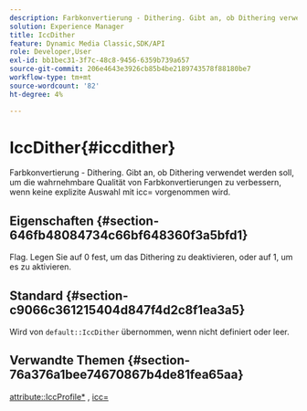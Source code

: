 ```yaml
---
description: Farbkonvertierung - Dithering. Gibt an, ob Dithering verwendet werden soll, um die wahrnehmbare Qualität von Farbkonvertierungen zu verbessern, wenn keine explizite Auswahl mit icc= vorgenommen wird.
solution: Experience Manager
title: IccDither
feature: Dynamic Media Classic,SDK/API
role: Developer,User
exl-id: bb1bec31-3f7c-48c8-9456-6359b739a657
source-git-commit: 206e4643e3926cb85b4be2189743578f88180be7
workflow-type: tm+mt
source-wordcount: '82'
ht-degree: 4%

---
```


# IccDither{#iccdither}

Farbkonvertierung - Dithering. Gibt an, ob Dithering verwendet werden soll, um die wahrnehmbare Qualität von Farbkonvertierungen zu verbessern, wenn keine explizite Auswahl mit icc= vorgenommen wird.

## Eigenschaften {#section-646fb48084734c66bf648360f3a5bfd1}

Flag. Legen Sie auf 0 fest, um das Dithering zu deaktivieren, oder auf 1, um es zu aktivieren.

## Standard {#section-c9066c361215404d847f4d2c8f1ea3a5}

Wird von `default::IccDither` übernommen, wenn nicht definiert oder leer.

## Verwandte Themen {#section-76a376a1bee74670867b4de81fea65aa}

[attribute::IccProfile*](../../../../../ir-api/material-cat/image-rendering-api-ref/c-ir-material-catalog/c-ir-attributes-reference/r-ir-iccprofilecmyk.md#reference-55aead2d924847ffbd1be4c46add7127) ,  [icc=](../../../../../ir-api/http-protocol/image-rendering-api-ref/c-ir-http-protocol-ref/c-ir-http-protocol-command-reference/r-ir-icc.md#reference-86a2fff3cef24982ad2063d977a16e06)
